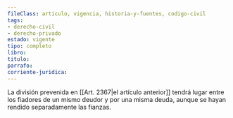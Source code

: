 ```yaml
---
fileClass: articulo, vigencia, historia-y-fuentes, codigo-civil
tags:
- derecho-civil
- derecho-privado
estado: vigente
tipo: completo
libro:
titulo:
parrafo:
corriente-juridica:
---
```

La división prevenida en [[Art. 2367|el artículo anterior]] tendrá lugar entre los fiadores de un mismo deudor y por una misma deuda, aunque se hayan rendido separadamente las fianzas.